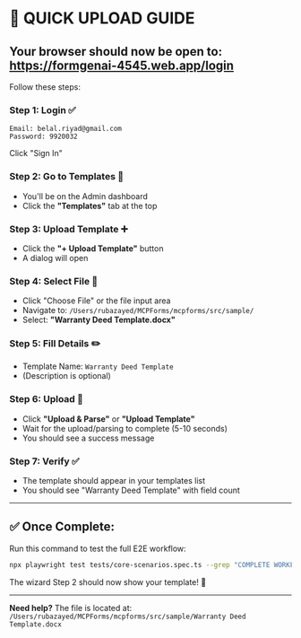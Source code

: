 # 🚀 QUICK UPLOAD GUIDE

## Your browser should now be open to: https://formgenai-4545.web.app/login

Follow these steps:

### Step 1: Login ✅
```
Email: belal.riyad@gmail.com
Password: 9920032
```
Click "Sign In"

### Step 2: Go to Templates 📂
- You'll be on the Admin dashboard
- Click the **"Templates"** tab at the top

### Step 3: Upload Template ➕
- Click the **"+ Upload Template"** button
- A dialog will open

### Step 4: Select File 📄
- Click "Choose File" or the file input area
- Navigate to: `/Users/rubazayed/MCPForms/mcpforms/src/sample/`
- Select: **"Warranty Deed Template.docx"**

### Step 5: Fill Details ✏️
- Template Name: `Warranty Deed Template`
- (Description is optional)

### Step 6: Upload 🚀
- Click **"Upload & Parse"** or **"Upload Template"**
- Wait for the upload/parsing to complete (5-10 seconds)
- You should see a success message

### Step 7: Verify ✅
- The template should appear in your templates list
- You should see "Warranty Deed Template" with field count

---

## ✅ Once Complete:

Run this command to test the full E2E workflow:

```bash
npx playwright test tests/core-scenarios.spec.ts --grep "COMPLETE WORKFLOW"
```

The wizard Step 2 should now show your template! 🎉

---

**Need help?** The file is located at:
`/Users/rubazayed/MCPForms/mcpforms/src/sample/Warranty Deed Template.docx`
